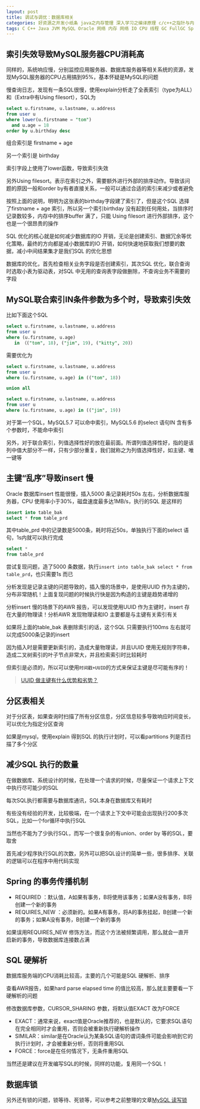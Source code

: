 ```yaml
---
layout: post
title: 调试与调优：数据库相关
categories: 好资源之开发小纸条 java之内存管理 深入学习之编译原理 c/c++之指针与内存 深入学习之逆向工程
tags: C C++ Java JVM MySQL Oracle 网络 内存 网络 IO CPU 线程 GC FullGC Spring SpringBoot Kafka Redis ElasticSearch Kafka 虚拟机与指令集 算法与数据结构 
---
```


## 索引失效导致MySQL服务器CPU消耗高

同样的，系统响应慢，分别监控应用服务器、数据库服务器等相关系统的资源，发现MySQL服务器的CPU占用搞到95%，基本怀疑是MySQL的问题

慢查询日志，发现有一条SQL很慢，使用explain分析走了全表索引（type为ALL）和（Extra中有Using filesort），SQL为

```sql
select u.firstname, u.lastname, u.address 
from user u 
where lower(u.firstname = "tom") 
  and u.age = 18 
order by u.birthday desc
```

组合索引是 firstname + age 

另一个索引是 birthday

索引字段上使用了lower函数，导致索引失效

另外Using filesort。表示在索引之外，需要额外进行外部的排序动作。导致该问题的原因一般和order by有者直接关系，一般可以通过合适的索引来减少或者避免

按照上面的说明，明明为这张表的birthday字段建了索引了，但是这个SQL 选择了firstname + age 索引，所以另一个索引birthday 没有起到任何用处，当排序时记录数较多，内存中的排序buffer 满了，只能 Using filesort 进行外部排序，这个也是一个很昂贵的操作

SQL 优化的核心就是如何减少数据库的IO 开销，无论是创建索引、数据冗余等优化策略，最终的方向都是减小数据库的IO 开销，如何快速地获取我们想要的数据，减小中间结果集才是我们SQL 的优化思想

数据库的优化，首先检查相关业务字段是否创建索引，其次SQL 优化，联合查询时选取小表为驱动表，对SQL 中无用的查询表字段做删除，不查询业务不需要的字段

## MySQL联合索引IN条件参数为多个时，导致索引失效

比如下面这个SQL

```sql
select u.firstname, u.lastname, u.address 
from user u 
where (u.firstname, u.age) 
   in （("tom", 18), ("jim", 19), ("kitty", 20)）
```

需要优化为

```sql
select u.firstname, u.lastname, u.address 
from user u 
where (u.firstname, u.age) in (("tom", 18))

union all 

select u.firstname, u.lastname, u.address 
from user u 
where (u.firstname, u.age) in (("jim", 19))
```

对于第一个SQL，MySQL5.7 可以命中索引，MySQL5.6 的select 语句IN 含有多个参数时，不能命中索引

另外，对于联合索引，列值选择性好的放在最前面。所谓列值选择性好，指的是该列中值大部分不一样，只有少部分重复，我们就称之为列值选择性好，如主键、唯一键等

## 主键“乱序”导致insert 慢

Oracle 数据库insert 性能很慢，插入5000 条记录耗时50s 左右，分析数据库服务器，CPU 使用率小于30%，磁盘速度最多达1MB/s，执行的SQL 是这样的

```sql
insert into table_bak 
select * from table_prd
```

其中table_prd 中的记录数是5000条，耗时将近50s，单独执行下面的select 语句，1s内就可以执行完成

```sql
select * 
from table_prd
```

尝试复现问题，造了5000 条数据，执行`insert into table_bak select * from table_prd`，也只需要1s 而已

分析发现是记录主键的问题导致的，插入慢的场景中，是使用UUID 作为主键的，分布非常随机！上面复现问题的时候执行快是因为构造的主键是趋势递增的

分析insert 慢的场景下的AWR 报告，可以发现使用UUID 作为主键时，insert 存在大量的物理读！分析AWR 发现物理读和IO 主要都是与主键有关索引有关

如果将上面的table_bak 表删除索引的话，这个SQL 只需要执行100ms 左右就可以完成5000条记录的insert

因为插入时是需要更新索引的，造成大量物理读，并且UUID 使用无规则字符串，造成二叉树索引的叶子节点非常大，并且检索索引时比较耗时

但索引是必须的，所以可以使用`时间戳+UUID`的方式来保证主键是尽可能有序的！

>[UUID 做主键有什么优势和劣势？](https://www.v2ex.com/t/598593)

## 分区表相关

对于分区表，如果查询时扫描了所有分区信息，分区信息较多导致响应时间变长，可以优化为指定分区查询

如果是mysql，使用explain 得到SQL 的执行计划时，可以看partitions 列是否扫描了多个分区

## 减少SQL 执行的数量

在做数据库、系统设计的时候，在处理一个请求的时候，尽量保证一个请求上下文中执行尽可能少的SQL

每次SQL执行都需要与数据库通讯，SQL本身在数据库又有耗时

有些没有经验的开发，比较极端，在一个请求上下文中可能会出现执行200多次SQL，比如一个for循环中执行SQL

当然也不能为了少执行SQL，而写一个很复杂的有union、order by 等的SQL，要取舍

首先减少程序执行SQL的次数，另外可以把SQL设计的简单一些，很多排序、关联的逻辑可以在程序中用代码实现

## Spring 的事务传播机制

* REQUIRED ：默认值，A如果有事务，B将使用该事务；如果A没有事务，B将创建一个新的事务
* REQUIRES_NEW ：必须新的。如果A有事务，将A的事务挂起，B创建一个新的事务；如果A没有事务，B创建一个新的事务

如果误用REQUIRES_NEW 修饰方法，而这个方法被频繁调用，那么就会一直开启新的事务，导致数据库连接数占满

## SQL 硬解析

数据库服务端的CPU消耗比较高，主要的几个可能是SQL 硬解析、排序

查看AWR报告，如果hard parse elapsed time 的值比较高，那么就主要要看一下硬解析的问题

修改数据库参数，CURSOR_SHARING 参数，将默认值EXACT 改为FORCE

* EXACT：通常来说，exact值是Oracle推荐的，也是默认的，它要求SQL语句在完全相同时才会重用，否则会被重新执行硬解析操作
* SIMILAR：similar是在Oracle认为某条SQL语句的谓词条件可能会影响到它的执行计划时，才会被重新分析，否则将重用SQL
* FORCE：force是在任何情况下，无条件重用SQL

当然还是建议在开发编写SQL的时候，同样的功能，复用同一个SQL！

## 数据库锁

另外还有锁的问题，锁等待、死锁等，可以参考之前整理的文章[MySQL 读写锁](http://www.xumenger.com/mysql-s-x-lock-20201011/)
